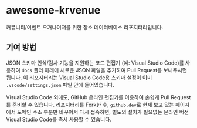 # awesome-krvenue

커뮤니티/이벤트 오거나이저를 위한 장소 데이터베이스 리포지터리입니다.

## 기여 방법

JSON 스키마 인식/검사 기능을 지원하는 코드 편집기 (예: Visual Studio Code)를 사용하여 `docs` 폴더 아래에 새로운 JSON 파일을 추가하여 Pull Request를 보내주시면 됩니다. 이 리포지터리는 Visual Studio Code용 스키마 설정이 이미 `.vscode/settings.json` 파일 안에 들어있습니다.

Visual Studio Code 외에도, GitHub 온라인 편집기를 이용하여 손쉽게 Pull Request를 준비할 수 있습니다. 리포지터리를 Fork한 후, `github.dev`로 현재 보고 있는 페이지에서 도메인 주소 부분만 바꾸어서 다시 접속하면, 별도의 설치가 필요없는 온라인 버전 Visual Studio Code를 즉시 사용할 수 있습니다.
